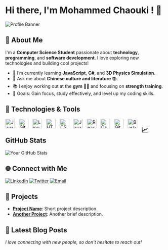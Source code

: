 # Hi there, I'm Mohammed Chaouki ! 👋

![Profile Banner](https://your-image-url.com)

## 🚀 About Me

I'm a **Computer Science Student** passionate about **technology**, **programming**, and **software development**. I love exploring new technologies and building cool projects!

- 🌱 I’m currently learning **JavaScript**, **C#**, and **3D Physics Simulation**.
- 💬 Ask me about **Chinese culture and literature** 📚.
- 📚 I enjoy working out at the **gym** 🏋️‍♂️ and focusing on **strength training**.
- 🎯 Goals: Gain focus, study effectively, and level up my coding skills.

## 🔧 Technologies & Tools

<img align="left" alt="Java" width="30px" style="padding-right:10px;" src="https://cdn.jsdelivr.net/gh/devicons/devicon/icons/java/java-original.svg"/>
<img align="left" alt="Git" width="30px" style="padding-right:10px;" src="https://cdn.jsdelivr.net/gh/devicons/devicon/icons/git/git-original.svg" />
<img align="left" alt="Linux" width="30px" style="padding-right:10px;" src="https://cdn.jsdelivr.net/gh/devicons/devicon/icons/linux/linux-original.svg" />
<img align="left" alt="HTML" width="30px" style="padding-right:10px;" src="https://cdn.jsdelivr.net/gh/devicons/devicon/icons/html5/html5-plain.svg" />
<img align="left" alt="CSS" width="30px" style="padding-right:10px;" src="https://cdn.jsdelivr.net/gh/devicons/devicon/icons/css3/css3-plain.svg" />
<img align="left" alt="JavaScript" width="30px" style="padding-right:10px;" src="https://cdn.jsdelivr.net/gh/devicons/devicon/icons/javascript/javascript-plain.svg" />
<img align="left" alt="React" width="30px" style="padding-right:10px;" src="https://cdn.jsdelivr.net/gh/devicons/devicon/icons/react/react-original.svg" />
<img align="left" alt="C++" width="30px" style="padding-right:10px;" src="https://cdn.jsdelivr.net/gh/devicons/devicon/icons/cplusplus/cplusplus-line.svg" />
<img align="left" alt="GitHub" width="30px" style="padding-right:10px;" src="https://cdn.jsdelivr.net/gh/devicons/devicon/icons/github/github-original.svg" />
<img align="left" alt="Bash" width="30px" style="padding-right:10px;" src="https://cdn.jsdelivr.net/gh/devicons/devicon/icons/bash/bash-original.svg" />

#

## 📈 GitHub Stats

![Your GitHub Stats](https://github-readme-stats.vercel.app/api?username=your-username&show_icons=true&theme=radical)

## 🌐 Connect with Me

[![LinkedIn](https://img.shields.io/badge/-LinkedIn-0A66C2?style=flat&logo=linkedin&logoColor=white)](https://linkedin.com/in/your-profile)
[![Twitter](https://img.shields.io/badge/-Twitter-1DA1F2?style=flat&logo=twitter&logoColor=white)](https://twitter.com/your-profile)
[![Email](https://img.shields.io/badge/-Email-D14836?style=flat&logo=gmail&logoColor=white)](mailto:your-email@example.com)

## 💼 Projects

- **[Project Name](https://github.com/your-username/your-project)**: Short project description.
- **[Another Project](https://github.com/your-username/another-project)**: Another brief description.

## 📝 Latest Blog Posts

<!-- BLOG-POST-LIST:START -->
<!-- BLOG-POST-LIST:END -->

*I love connecting with new people, so don't hesitate to reach out!*
